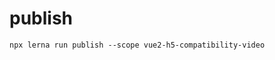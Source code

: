 <!--
 * @Author: Lu
 * @Date: 2023-11-17 11:41:13
 * @LastEditTime: 2023-11-17 11:41:23
 * @LastEditors: Lu
 * @Description: 
-->

# publish
```shell
npx lerna run publish --scope vue2-h5-compatibility-video 
```
